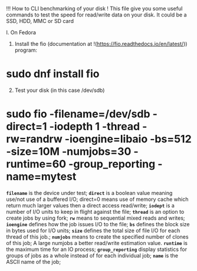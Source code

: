 !!! How to CLI benchmarking of your disk
! This file give you some useful commands to test the speed for read/write data on your disk. It could be a SSD, HDD, MMC or SD card

I. On Fedora

1. Install the fio (documentation at !(https://fio.readthedocs.io/en/latest/)) program:
# sudo dnf install fio
                        
2. Test your disk (in this case /dev/sdb)

# sudo fio -filename=/dev/sdb -direct=1 -iodepth 1 -thread -rw=randrw -ioengine=libaio -bs=512 -size=10M -numjobs=30 -runtime=60 -group_reporting -name=mytest

**`filename`** is the device under test;
**`direct`** is a boolean value meaning use/not use of a buffered I/O; direct=0 means use of memory cache which return much larger values then a direct access read/write;
**`iodept`** is a number of I/O units to keep in flight against the file;
**`thread`** is an option to create jobs by using fork;
**`rw`** means to sequential mixed reads and writes;
**`ioengine`** defines how the job issues I/O to the file;
**`bs`** defines the block size in bytes used for I/O units;
**`size`** defines the total size of file I/O for each thread of this job.;
**`numjobs`** means to create the specified number of clones of this job; A large numjobs a better read/write estimation value.
**`runtime`** is the maximum time for an IO process;
**`group_reporting`** display statistics for groups of jobs as a whole instead of for each individual job;
**`name`** is the ASCII name of the job;